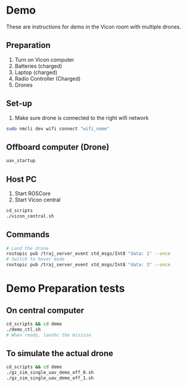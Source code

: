 # Demo
These are instructions for demo in the Vicon room with multiple drones.

## Preparation
1. Turn on Vicon computer
2. Batteries (charged)
3. Laptop (charged)
4. Radio Controller (Charged)
5. Drones 

## Set-up 
1. Make sure drone is connected to the right wifi network
```bash
sudo nmcli dev wifi connect "wifi_name"
```

## Offboard computer (Drone)
```bash 
uav_startup
```

## Host PC
1. Start ROSCore
2. Start Vicon central
```bash 
cd_scripts 
./vicon_central.sh
```

## Commands
```bash
# Land the drone
rostopic pub /traj_server_event std_msgs/Int8 "data: 1" --once
# Switch to hover mode
rostopic pub /traj_server_event std_msgs/Int8 "data: 3" --once
```

# Demo Preparation tests

## On central computer
```bash
cd_scripts && cd demo
./demo_ctl.sh
# When ready, launhc the mission
```

## To simulate the actual drone
```bash
cd_scripts && cd demo
./gz_sim_single_uav_demo_off_0.sh
./gz_sim_single_uav_demo_off_1.sh
```